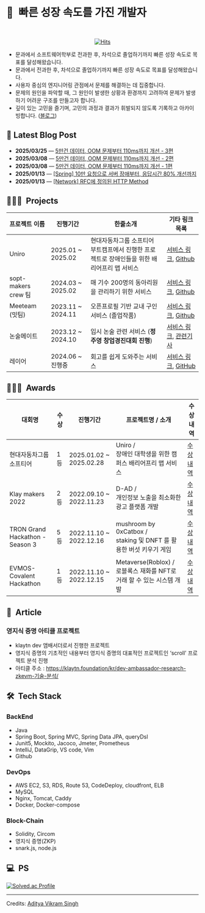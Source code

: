 <h1>🚀&nbsp; 빠른 성장 속도를 가진 개발자</h1>
 
 <div align="center">
     <br>
 
 [![Hits](https://hits.seeyoufarm.com/api/count/incr/badge.svg?url=https%3A%2F%2Fgithub.com%2Fmikekks&count_bg=%236F8AE3&title_bg=%23E98A8A&icon=&icon_color=%23E7E7E7&title=hits&edge_flat=false)](https://hits.seeyoufarm.com)
 
 </div>
 
 * 문과에서 소프트웨어학부로 전과한 후, 차석으로 졸업하기까지 빠른 성장 속도로 목표를 달성해왔습니다.
 * 문과에서 전과한 후, 차석으로 졸업하기까지 빠른 성장 속도로 목표를 달성해왔습니다.
 * 사용자 중심의 엔지니어링 관점에서 문제를 해결하는 데 집중합니다.
 * 문제의 원인을 파악할 때, 그 원인이 발생한 상황과 환경까지 고려하여 문제가 발생하기 어려운 구조를 만들고자 합니다.
 * 깊이 있는 고민을 즐기며, 고민의 과정과 결과가 휘발되지 않도록 기록하고 아카이빙합니다. ([블로그](https://gamxong.tistory.com))

<!-- BLOG-POST-START -->
## 📝 Latest Blog Post

- **2025/03/25** — [5만건 데이터, OOM 문제부터 110ms까지 개선 - 3편](https://gamxong.tistory.com/162)
- **2025/03/08** — [5만건 데이터, OOM 문제부터 110ms까지 개선 - 2편](https://gamxong.tistory.com/161)
- **2025/03/08** — [5만건 데이터, OOM 문제부터 110ms까지 개선 - 1편](https://gamxong.tistory.com/160)
- **2025/01/13** — [[Spring] 10만 요청으로 서버 장애부터, 응답시간 80% 개선까지](https://gamxong.tistory.com/158)
- **2025/01/13** — [[Network] RFC에 정의된 HTTP Method](https://gamxong.tistory.com/157)

<!-- BLOG-POST-END -->
 
 ## 👨🏻‍💻 &nbsp;Projects
 
 | 프로젝트 이름 | 진행기간       | 한줄소개             | 기타 링크 목록                   |
 |---------------|---------------|---------------------|----------------------------------|
 |  Uniro   | 2025.01 ~ 2025.02 | 현대자동차그룹 소프티어 부트캠프에서 진행한 프로젝트로 장애인들을 위한 배리어프리 맵 서비스 | [서비스 링크](https://www.uniro.site/), [Github](https://github.com/softeer5th/Team2-Getit) |
 |  sopt-makers crew 팀   | 2024.03 ~ 2025.02 | 매 기수 200명의 동아리원을 관리하기 위한 서비스 | [서비스 링크](https://playground.sopt.org/), [Github](https://github.com/sopt-makers/sopt-crew-backend) |
 | Meeteam (밋팀)   | 2023.11 ~ 2024.11  | 오픈프로필 기반 교내 구인 서비스 (졸업작품)    | [서비스 링크](https://www.meeteam.co.kr), [Github](https://github.com/MeeTeamIdle/MeeTeam_BackEnd) |
 | 논술메이트  | 2023.12 ~ 2024.10 | 입시 논술 관련 서비스 (**정주영 창업경진대회 진행**) | [서비스 링크](https://www.nonsoolmate.com/), [관련기사](https://www.mk.co.kr/news/it/11170786)   |
 | 레이어   | 2024.06 ~ 진행중 | 회고를 쉽게 도와주는 서비스 | [서비스 링크](https://www.layerapp.io/), [GitHub](https://github.com/depromeet/layer-server)    |
 
 
 ## 👨🏻‍💻 &nbsp;Awards
 
 | 대회명 |   수상     | 진행기간             | 프로젝트명 / 소개                  | 수상내역                  |
 |---------------|---------------|---------------------|----------------------------------|---------------------|
 | 현대자동차그룹 소프티어 | 1등  | 2025.01.02 ~ 2025.02.28 |  Uniro /<br>장애인 대학생을 위한 캠퍼스 배리어프리 맵 서비스  | [수상내역](https://www.notion.so/1ac796e8d5dd80e0aceeee11ee94ff4f?pvs=4) |
 | Klay makers 2022 | 2등  | 2022.09.10 ~ 2022.11.23 |  D-AD /<br>개인정보 노출을 최소화한 광고 플랫폼 개발  | [수상내역](https://medium.com/klaytn-kr/글로벌-해커톤-klaymakers22-수상자-공개-83a709903d68) |
 | TRON Grand Hackathon - Season 3 | 5등  | 2022.11.10 ~ 2022.12.16 |  mushroom by 0xCatbox /<br> staking 및 DNFT 를 활용한 버섯 키우기 게임  | [수상내역](https://cointelegraph.com/press-releases/tron-grand-hackathon-2022-season-3-winners-announced) |
 | EVMOS-Covalent Hackathon  | 1등  | 2022.11.10 ~ 2022.12.15 |  Metaverse(Roblox) /<br> 로블록스 재화를 NFT로 거래 할 수 있는 시스템 개발 | [수상 내역](https://medium.com/encode-club/evmos-covalent-onemillionwallets-hackathon-prizewinners-and-summary-22fca2302c37) |
 
 
 ## 📝 &nbsp;Article
 
 ### 영지식 증명 아티클 프로젝트
 * klaytn dev 앰배서더로서 진행한 프로젝트
 * 영지식 증명의 기초적인 내용부터 영지식 증명의 대표적인 프로젝트인 ‘scroll’ 프로젝트 분석 진행
 * 아티클 주소 : https://klaytn.foundation/kr/dev-ambassador-research-zkevm-기술-분석/
 
 ## 🛠 &nbsp;Tech Stack
 ### BackEnd
 * Java
 * Spring Boot, Spring MVC, Spring Data JPA, queryDsl
 * Junit5, Mockito, Jacoco, Jmeter, Prometheus
 * IntelliJ, DataGrip, VS code, Vim
 * Github
 
 ### DevOps
 * AWS EC2, S3, RDS, Route 53, CodeDeploy, cloudfront, ELB
 * MySQL
 * Nginx, Tomcat, Caddy
 * Docker, Docker-compose
 
 ### Block-Chain
 * Solidity, Circom
 * 영지식 증명(ZKP)
 * snark.js, node.js
 
 ## 💻 &nbsp;PS
 [![Solved.ac Profile](http://mazassumnida.wtf/api/v2/generate_badge?boj=mikekks)](https://solved.ac/mikekks/)
 
 
 -----
 Credits: [Aditya Vikram Singh](https://github.com/AVS1508)
